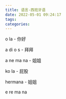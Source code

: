 ```yaml
---
title: 语言-西班牙语
date: 2022-05-01 09:24:17
tags:
categories:
---
```






o la - 你好

a di o s - 拜拜

a ne ma na - 姐姐

ko la - 屁股



hermana - 姐姐

e re ma na

